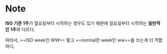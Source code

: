 # Note
**ISO 기준 1주**가 월요일부터 시작하는 경우도 있기 때문에 일요일부터 시작하는 **일반적인 1주**와 다르다.

따라서, ==ISO week인 WW== 말고 ==normal한 week인 ww==를 쓰는게 더 적합하다.
